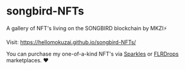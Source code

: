 # songbird-NFTs
A gallery of NFT's living on the SONGBIRD blockchain by MKZI⚡️

Visit: https://hellomokuzai.github.io/songbird-NFTs/

You can purchase my one-of-a-kind NFT's via [Sparkles](https://sparklesnft.com/collection/mokuzai/) or [FLRDrops](https://xfd.flr.finance/collection/0xd141A6e4E4A98Daf3e8899c2d1BA926a7Bd507AE) marketplaces. ❤️
